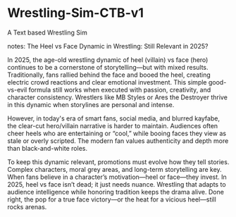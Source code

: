 # Wrestling-Sim-CTB-v1
A Text based Wrestling Sim 

notes:
The Heel vs Face Dynamic in Wrestling: Still Relevant in 2025?

In 2025, the age-old wrestling dynamic of heel (villain) vs face (hero) continues to be a cornerstone of storytelling—but with mixed results. Traditionally, fans rallied behind the face and booed the heel, creating electric crowd reactions and clear emotional investment. This simple good-vs-evil formula still works when executed with passion, creativity, and character consistency. Wrestlers like MB Styles or Ares the Destroyer thrive in this dynamic when storylines are personal and intense.

However, in today's era of smart fans, social media, and blurred kayfabe, the clear-cut hero/villain narrative is harder to maintain. Audiences often cheer heels who are entertaining or “cool,” while booing faces they view as stale or overly scripted. The modern fan values authenticity and depth more than black-and-white roles.

To keep this dynamic relevant, promotions must evolve how they tell stories. Complex characters, moral grey areas, and long-term storytelling are key. When fans believe in a character’s motivation—heel or face—they invest. In 2025, heel vs face isn’t dead; it just needs nuance. Wrestling that adapts to audience intelligence while honoring tradition keeps the drama alive. Done right, the pop for a true face victory—or the heat for a vicious heel—still rocks arenas.

